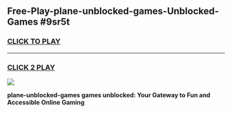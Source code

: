 
## Free-Play-plane-unblocked-games-Unblocked-Games #9sr5t
<h3>
<a href="https://news.freeplayer.one?title=plane-unblocked-games&ref=8M">CLICK TO PLAY</a></h3>
<hr>

<h3>
<a href="https://news.freeplayer.one?title=plane-unblocked-games&ref=8M">CLICK 2 PLAY</a>
  
</h3>

<a href="https://news.freeplayer.one?title=plane-unblocked-games&ref=8M"><img src="https://clearcache.store/games.png"></a>


**plane-unblocked-games games unblocked: Your Gateway to Fun and Accessible Online Gaming**
